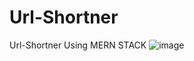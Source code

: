 # Url-Shortner
Url-Shortner Using MERN STACK
![image](https://user-images.githubusercontent.com/118656374/213117486-9220068c-6b4e-46bc-a6f5-0a70d91e088a.png)

